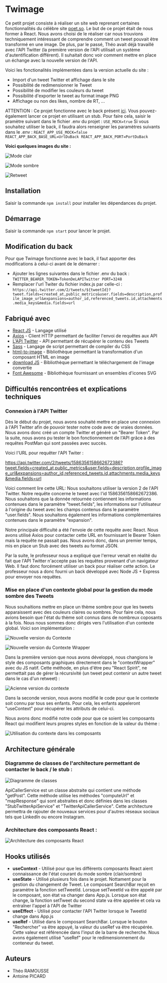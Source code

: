 # Twimage

Ce petit projet consiste à réaliser un site web reprenant certaines fonctionnalités du célèbre site [poet.so](https://poet.so/).
Le but de ce projet était de nous former à React. Nous avons choisi de le réaliser car nous trouvions techniquement intéressant de comprendre comment un tweet pouvait être transformé en une image. De plus, par le passé, Théo avait déjà travaillé avec l'API Twitter (la première version de l'API utilisait un système d'autentification différent). Il suhaitait donc voir comment mettre en place un échange avec la nouvelle version de l'API.

Voici les fonctionalités implémentées dans la version actuelle du site : 
- Import d'un tweet Twitter et affichage dans le site
- Possibilité de redimensionner le Tweet
- Possibilité de modifier les couleurs du tweet
- Possibilité d'exporter le tweet au format image PNG
- Affichage ou non des likes, nombre de RT, ...

ATTENTION : Ce projet fonctionne avec le back présent [ici](https://github.com/ld-web/twitter-api-express-client). Vous pouvez-également lancer ce projet en utilisant un stub. Pour faire cela, saisir le pramètre suivant dans le fichier .env du projet : 
``
USE_MOCK=true
``
Si vous souhaitez utiliser le back, il faudra alors renseigner les paramètres suivants dans le .env : 
``
REACT_APP_USE_MOCK=false
REACT_APP_BACK_BASE_URL=UrlDuBack
REACT_APP_BACK_PORT=PortDuBack
``


**Voici quelques images du site :**

![Mode clair](documentation/images/image-twimage-1.png)

![Mode sombre](documentation/images/image-twimage-2.png)

![Retweet](documentation/images/image-twimage-3.png)


## Installation

Saisir la commande ``npm install`` pour installer les dépendances du projet.

## Démarrage

Saisir la commande ``npm start`` pour lancer le projet.

## Modification du back

Pour que Twimage fonctionne avec le back, il faut apporter des modifications à celui-ci avant de le démarrer : 
- Ajouter les lignes suivantes dans le fichier .env du back :
  ``TWITTER_BEARER_TOKEN=TokenDeLAPITwitter
PORT=3248``
- Remplacer l'url Twiter du fichier index.js par celle-ci : 
  ``https://api.twitter.com/2/tweets/${tweetId}?tweet.fields=created_at,public_metrics&user.fields=description,profile_image_url&expansions=author_id,referenced_tweets.id,attachments.media_keys&media.fields=url``

## Fabriqué avec

* [React JS](https://fr.reactjs.org/) - Langage utilisé
* [Axios](https://axios-http.com/) - Client HTTP permettant de faciliter l'envoi de requêtes aux API
* [L'API Twitter](https://developer.twitter.com/) - API permettant de récupérer le contenu des Tweets
* [Sass](https://sass-lang.com/) - Langage de script permettant de compiler du CSS
* [html-to-image](https://www.npmjs.com/package/html-to-image) - Bibliothèque permettant la transformation d'un composant HTML en image
* [download JS](https://www.npmjs.com/package/downloadjs) - Bibliothèque permettant le téléchargement de l'image convertie
* [Font Awesome](https://fontawesome.com/) - Bibliothèque fournissant un ensembles d'icones SVG

## Difficultés rencontrées et explications techniques

### Connexion à l'API Twitter

Dès le début du projet, nous avons souhaité mettre en place une connexion à l'API Twitter afin de pouvoir tester notre code avec de vraies données. Nous avons donc créé un compte Twitter et généré un "Bearer Token". Par la suite, nous avons pu tester le bon fonctionnement de l'API grâce à des requêtes PostMan qui sont passées avec succès.

Voici l'URL pour requêter l'API Twiter : 

https://api.twitter.com/2/tweets/1586356158662672386?tweet.fields=created_at,public_metrics&user.fields=description,profile_image_url&expansions=author_id,referenced_tweets.id,attachments.media_keys&media.fields=url

Voici comment lire cette URL: Nous souhaitons utiliser la version 2 de l'API Twitter. Notre requête concerne le tweet avec l'id 1586356158662672386. Nous souhaitons que la donnée retournée contiennent les informations contenues dans le paramètre "tweet.fields", les informations sur l'utilisateur à l'origine du tweet avec les champs contenus dans le paramètre "user.fields". Nous souhaitons également les informations complémentaires contenues dans le paramètre "expansion".

Notre principale difficulté a été l'envoie de cette requête avec React. Nous avons utilisé Axios pour contacter cette URL en fournissant le Bearer Token mais la requête ne passait pas. Nous avons donc, dans un premier temps, mis en place un Stub avec des tweets au format JSON.

Par la suite, le professeur nous a expliqué que l'erreur venait en réalité du fait que l'API Twitter n'accepte pas les requêtes provenant d'un navigateur Web. Il faut donc forcément utiliser un back pour réaliser cette action. Le professeur nous a donc fourni un back développé avec Node JS + Express pour envoyer nos requêtes.

### Mise en place d'un contexte global pour la gestion du mode sombre des Tweets

Nous souhaitions mettre en place un thème sombre pour que les tweets apparaissent avec des couleurs claires ou sombres. Pour faire cela, nous avions besoin que l'état du thème soit connus dans de nombreux coposants à la fois. Nous nous sommes donc dirigés vers l'utilisation d'un contexte global. Voici son implémentation : 

![Nouvelle version du Contexte](documentation/images/new-version-context.png)

![Nouvelle version du Contexte Wrapper](documentation/images/new-version-context-wrapper.png)


Dans la première version que nous avons développé, nous changions le style des composants graphiques directement dans le "contextWrapper" avec du JS natif. Cette méthode, en plus d'être peu "React Spirit", ne permettait pas de gérer la récursivité (un tweet peut contenir un autre tweet dans le cas d'un retweet) :

![Acienne version du contexte](documentation/images/old-version-context-wrapper.png)

Dans la seconde version, nous avons modifié le code pour que le contexte soit connu par tous ses enfants. Pour cela, les enfants appeleront "useContext" pour récupérer les attributs de celui-ci.

Nous avons donc modifié notre code pour que ce soient les composants React qui modifient leurs propres styles en fonction de la valeur du thème :

![Utilisation du contexte dans les composants](documentation/images/use-context.png)




## Architecture générale

### Diagramme de classes de l'architecture permettant de contacter le back / le stub :

![Diagramme de classes](documentation/images/react-architecture.png)

ApiCallerService est un classe abstraite qui contient une méthode "getPost". Cette méthode utilise les méthodes "computeUrl" et "mapResponse" qui sont abstraites et donc définies dans les classes "StubTwitterApiService" et "TwitterApiCallerService". Cette architecture permettra de rajouter de nouveaux services pour d'autres réseaux sociaux tels que LinkedIn ou encore Instagram.

### Architecture des composants React : 

![Architecture des composants React](documentation/images/agencement-composants-1.png)


## Hooks utilisés

* **useContext** - Utilisé pour que les différents composants React aient connaissance de l'état courant du mode sombre (clair/sombre)
* **useState** - Utilisé plusieurs fois dans le projet. Nottament pour la gestion du changement de Tweet. Le composant SearchBar reçoit en paramètre la fonction setTweetId. Lorsque setTweetId va être appelé par le composant, son état va changer dans App.js. Lorsque son état change, la fonction setTweet du second state va être appelée et cela va entraîner l'appel à l'API de Twitter
* **useEffect** - Utilisé pour contacter l'API Twitter lorsque le TweetId change dans App.js
* **useRef** - Utilisé dans le composant SearchBar. Lorsque le bouton "Rechercher" va être appuyé, la valeur du useRef va être récupérée. Cette valeur est référencée dans l'input de la barre de recherche. Nous avons également utilisé "useRef" pour le redimensionnement du conteneur du tweet.  

## Auteurs

- Théo RAMOUSSE
- Antoine PICARD
